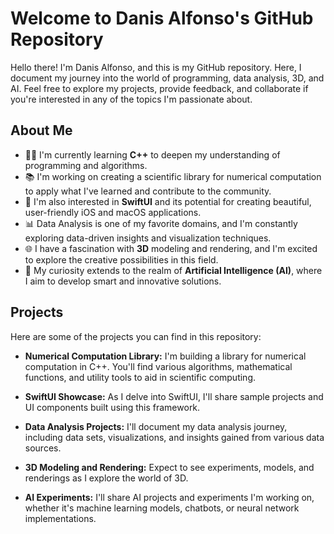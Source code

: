 # Welcome to Danis Alfonso's GitHub Repository

Hello there! I'm Danis Alfonso, and this is my GitHub repository. Here, I document my journey into the world of programming, data analysis, 3D, and AI. Feel free to explore my projects, provide feedback, and collaborate if you're interested in any of the topics I'm passionate about.

## About Me

- 👨‍💻 I'm currently learning **C++** to deepen my understanding of programming and algorithms.
- 📚 I'm working on creating a scientific library for numerical computation to apply what I've learned and contribute to the community.
- 📱 I'm also interested in **SwiftUI** and its potential for creating beautiful, user-friendly iOS and macOS applications.
- 📊 Data Analysis is one of my favorite domains, and I'm constantly exploring data-driven insights and visualization techniques.
- 🌐 I have a fascination with **3D** modeling and rendering, and I'm excited to explore the creative possibilities in this field.
- 🤖 My curiosity extends to the realm of **Artificial Intelligence (AI)**, where I aim to develop smart and innovative solutions.

## Projects

Here are some of the projects you can find in this repository:

- **Numerical Computation Library:** I'm building a library for numerical computation in C++. You'll find various algorithms, mathematical functions, and utility tools to aid in scientific computing.

- **SwiftUI Showcase:** As I delve into SwiftUI, I'll share sample projects and UI components built using this framework.

- **Data Analysis Projects:** I'll document my data analysis journey, including data sets, visualizations, and insights gained from various data sources.

- **3D Modeling and Rendering:** Expect to see experiments, models, and renderings as I explore the world of 3D.

- **AI Experiments:** I'll share AI projects and experiments I'm working on, whether it's machine learning models, chatbots, or neural network implementations.

